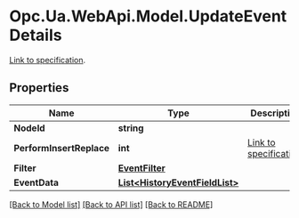# Opc.Ua.WebApi.Model.UpdateEventDetails
[Link to specification](https://reference.opcfoundation.org/v105/Core/docs/Part11/6.9.4/#6.9.4.1).

## Properties

Name | Type | Description | Notes
------------ | ------------- | ------------- | -------------
**NodeId** | **string** |  | [optional] 
**PerformInsertReplace** | **int** | [Link to specification](https://reference.opcfoundation.org/v105/Core/docs/Part11/6.8). | [optional] 
**Filter** | [**EventFilter**](EventFilter.md) |  | [optional] 
**EventData** | [**List&lt;HistoryEventFieldList&gt;**](HistoryEventFieldList.md) |  | [optional] 

[[Back to Model list]](../README.md#documentation-for-models) [[Back to API list]](../README.md#documentation-for-api-endpoints) [[Back to README]](../README.md)

